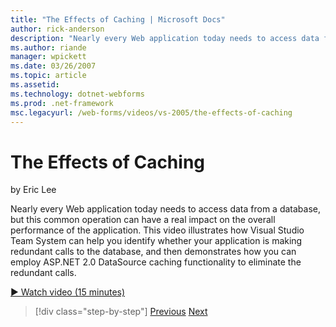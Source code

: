 ```yaml
---
title: "The Effects of Caching | Microsoft Docs"
author: rick-anderson
description: "Nearly every Web application today needs to access data from a database, but this common operation can have a real impact on the overall performance of the a..."
ms.author: riande
manager: wpickett
ms.date: 03/26/2007
ms.topic: article
ms.assetid: 
ms.technology: dotnet-webforms
ms.prod: .net-framework
msc.legacyurl: /web-forms/videos/vs-2005/the-effects-of-caching
---
```

The Effects of Caching
====================
by Eric Lee

Nearly every Web application today needs to access data from a database, but this common operation can have a real impact on the overall performance of the application. This video illustrates how Visual Studio Team System can help you identify whether your application is making redundant calls to the database, and then demonstrates how you can employ ASP.NET 2.0 DataSource caching functionality to eliminate the redundant calls.

[&#9654; Watch video (15 minutes)](https://channel9.msdn.com/Blogs/ASP-NET-Site-Videos/the-effects-of-caching)

>[!div class="step-by-step"] [Previous](custom-extraction-rules-and-coded-web-tests.md) [Next](using-the-load-test-agent.md)